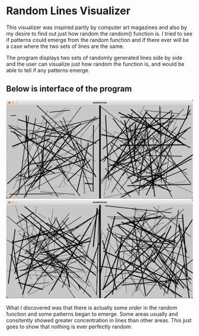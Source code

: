# Random Lines Visualizer 

This visualizer was inspired partly by computer art magazines and also by my desire to find out just how random the random() function is. I tried to see if patterns could emerge from the random function and if there ever will be a case where the two sets of lines are the same.

The program displays two sets of randomly generated lines side by side and the user can visualize just how random the function is, and would be able to tell if any patterns emerge.

## Below is interface of the program
![](randomLines1.png)   
![](randomLines2.png)

What I discovered was that there is actually some _order_ in the random function and some patterns began to emerge. Some areas usually and consitently showed greater concentration in lines than other areas. This just goes to show that nothing is ever perfectly random.
